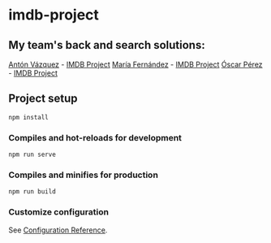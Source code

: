 # imdb-project

## My team's back and search solutions:

[Antón Vázquez](https://github.com/AntonVazquez) - [IMDB Project](https://github.com/AntonVazquez/Springboot_ElasticSeach)
[María Fernández](https://github.com/mariaffnandez) - [IMDB Project](https://github.com/mariaffnandez/IMDBproject)
[Óscar Pérez](https://github.com/uo265488) - [IMDB Project](https://github.com/uo265488/SpringDataElastic_Getting_Started)

## Project setup
```
npm install
```

### Compiles and hot-reloads for development
```
npm run serve
```

### Compiles and minifies for production
```
npm run build
```

### Customize configuration
See [Configuration Reference](https://cli.vuejs.org/config/).
